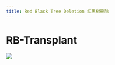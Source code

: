 ```yaml
---
title: Red Black Tree Deletion 红黑树删除
---
```

# RB-Transplant
![](https://s2.loli.net/2022/03/19/TNmqaRtAMUvPW3J.png)

